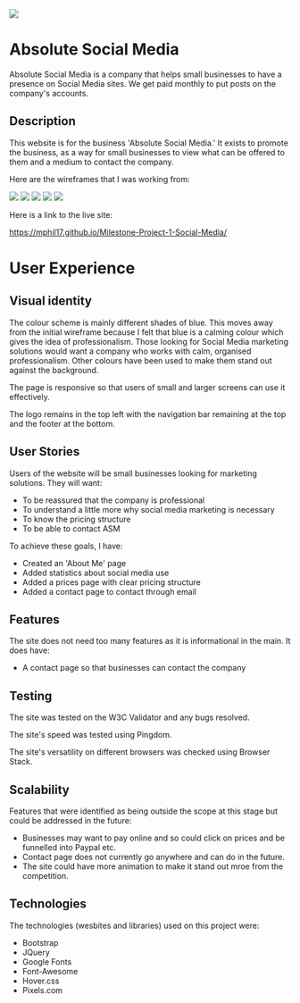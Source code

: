 <img src = "assets/images/asm logo.jpg"/>

# Absolute Social Media 
Absolute Social Media is a company that helps small businesses to have a presence on Social Media sites. We get paid monthly to put posts on the company's accounts.

## Description

This website is for the business 'Absolute Social Media.' It exists to promote the business, as a way for small businesses to view what can be offered to them and a medium to contact the company.

Here are the wireframes that I was working from:

<img src = "assets/images/Home.png"/>
<img src = "assets/images/About Me.png"/>
<img src = "assets/images/Prices.png"/>
<img src = "assets/images/FAQ.png"/>
<img src = "assets/images/Contact.png"/>

Here is a link to the live site:

https://mphil17.github.io/Milestone-Project-1-Social-Media/

# User Experience

## Visual identity

The colour scheme is mainly different shades of blue. This moves away from the initial wireframe because I felt that blue is a calming colour which gives the idea of professionalism. Those looking for Social Media marketing solutions would want a company who works with calm, organised professionalism. Other colours have been used to make them stand out against the background.

The page is responsive so that users of small and larger screens can use it effectively. 

The logo remains in the top left with the navigation bar remaining at the top and the footer at the bottom.

## User Stories

Users of the website will be small businesses looking for marketing solutions.
They will want:
- To be reassured that the company is professional
- To understand a little more why social media marketing is necessary
- To know the pricing structure
- To be able to contact ASM

To achieve these goals, I have:
- Created an 'About Me' page
- Added statistics about social media use
- Added a prices page with clear pricing structure
- Added a contact page to contact through email

## Features

The site does not need too many features as it is informational in the main. It does have:

- A contact page so that businesses can contact the company

## Testing

The site was tested on the W3C Validator and any bugs resolved.

The site's speed was tested using Pingdom.

The site's versatility on different browsers was checked using Browser Stack.

## Scalability

Features that were identified as being outside the scope at this stage but could be addressed in the future:
- Businesses may want to pay online and so could click on prices and be funnelled into Paypal etc.
- Contact page does not currently go anywhere and can do in the future.
- The site could have more animation to make it stand out mroe from the competition.

## Technologies

The technologies (wesbites and libraries) used on this project were:
- Bootstrap
- JQuery
- Google Fonts
- Font-Awesome
- Hover.css
- Pixels.com
